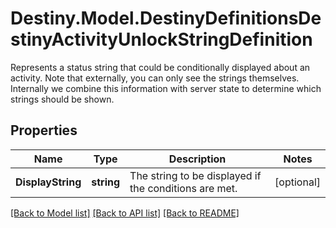 # Destiny.Model.DestinyDefinitionsDestinyActivityUnlockStringDefinition
Represents a status string that could be conditionally displayed about an activity. Note that externally, you can only see the strings themselves. Internally we combine this information with server state to determine which strings should be shown.

## Properties

Name | Type | Description | Notes
------------ | ------------- | ------------- | -------------
**DisplayString** | **string** | The string to be displayed if the conditions are met. | [optional] 

[[Back to Model list]](../README.md#documentation-for-models) [[Back to API list]](../README.md#documentation-for-api-endpoints) [[Back to README]](../README.md)

